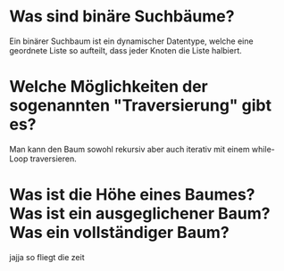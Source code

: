 # Was sind binäre Suchbäume?
Ein binärer Suchbaum ist ein dynamischer Datentype, welche eine geordnete Liste so aufteilt, dass jeder Knoten die Liste halbiert.
# Welche Möglichkeiten der sogenannten "Traversierung" gibt es?
Man kann den Baum sowohl rekursiv aber auch iterativ mit einem while-Loop traversieren.
# Was ist die Höhe eines Baumes? Was ist ein ausgeglichener Baum? Was ein vollständiger Baum?

jajja so fliegt die zeit